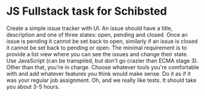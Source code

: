 # JS Fullstack task for Schibsted

Create a simple issue tracker with UI.
An issue should have a title, description and one of three states: open, pending and closed. Once an issue is pending it cannot be set back to open, similarly if an issue is closed it cannot be set back to pending or open.
The minimal requirement is to provide a list view where you can see the issues and change their state. Use JavaScript (can be transpiled, but don't go crazier than ECMA stage 3). Other than that, you're in charge. Choose whatever tools you're comfortable with and add whatever features you think would make sense. Do it as if it was your regular job assignment. Oh, and we really like tests.
It should take you about 3-5 hours.


